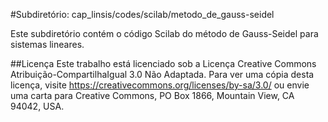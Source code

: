 #Subdiretório: cap_linsis/codes/scilab/metodo_de_gauss-seidel

Este subdiretório contém o código Scilab do método de Gauss-Seidel para sistemas lineares.

##Licença
Este trabalho está licenciado sob a Licença Creative Commons Atribuição-CompartilhaIgual 3.0 Não Adaptada. Para ver uma cópia desta licença, visite https://creativecommons.org/licenses/by-sa/3.0/ ou envie uma carta para Creative Commons, PO Box 1866, Mountain View, CA 94042, USA.
